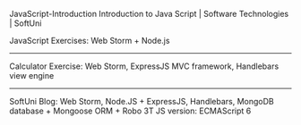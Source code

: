 JavaScript-Introduction
Introduction to Java Script | Software Technologies | SoftUni

JavaScript Exercises: Web Storm + Node.js

***

Calculator Exercise: Web Storm, ExpressJS MVC framework, Handlebars view engine

***

SoftUni Blog: Web Storm, Node.JS + ExpressJS, Handlebars, MongoDB database + Mongoose ORM + Robo 3T
JS version: ECMAScript 6